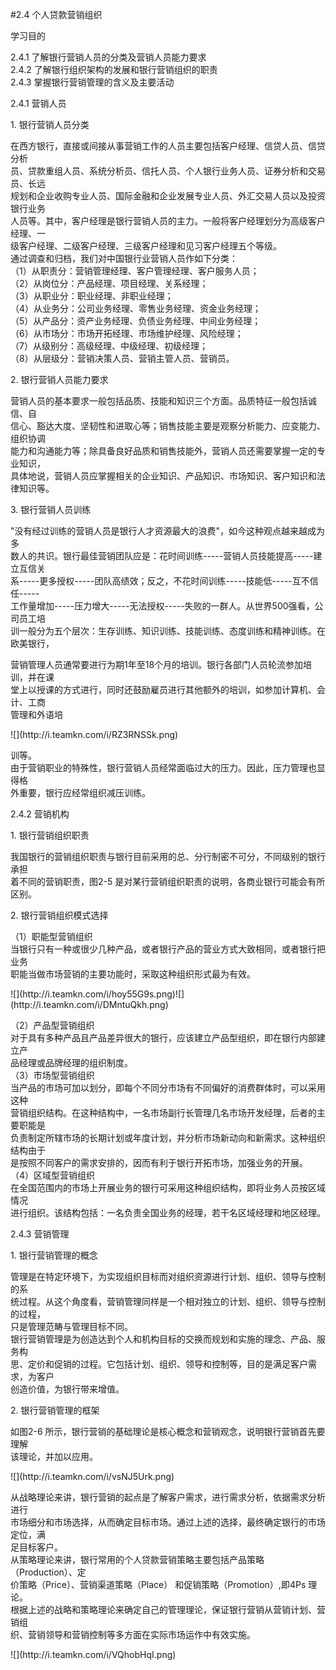 #2.4 个人贷款营销组织
<p>学习目的</p>
    <p>2.4.1 了解银行营销人员的分类及营销人员能力要求 <br />
2.4.2 了解银行组织架构的发展和银行营销组织的职责 <br />
2.4.3 掌握银行营销管理的含义及主要活动 </p>
    <p>2.4.1  营销人员</p>
    <p>1. 银行营销人员分类 </p>
    <p>在西方银行，直接或间接从事营销工作的人员主要包括客户经理、信贷人员、信贷分析 <br />
      员、贷款重组人员、系统分析员、信托人员、个人银行业务人员、证券分析和交易员、长远 <br />
      规划和企业收购专业人员、国际金融和企业发展专业人员、外汇交易人员以及投资银行业务 <br />
      人员等。其中，客户经理是银行营销人员的主力。一般将客户经理划分为高级客户经理、一 <br />
      级客户经理、二级客户经理、三级客户经理和见习客户经理五个等级。 <br />
通过调查和归档，我们对中国银行业营销人员作如下分类： <br />
（1）从职责分：营销管理经理、客户管理经理、客户服务人员； <br />
（2）从岗位分：产品经理、项目经理、关系经理； <br />
（3）从职业分：职业经理、非职业经理； <br />
（4）从业务分：公司业务经理、零售业务经理、资金业务经理； <br />
（5）从产品分：资产业务经理、负债业务经理、中间业务经理； <br />
（6）从市场分：市场开拓经理、市场维护经理、风险经理； <br />
（7）从级别分：高级经理、中级经理、初级经理； <br />
（8）从层级分：营销决策人员、营销主管人员、营销员。</p>
    <p>2. 银行营销人员能力要求</p>
    <p>营销人员的基本要求一般包括品质、技能和知识三个方面。品质特征一般包括诚信、自 <br />
      信心、豁达大度、坚韧性和进取心等；销售技能主要是观察分析能力、应变能力、组织协调 <br />
      能力和沟通能力等；除具备良好品质和销售技能外，营销人员还需要掌握一定的专业知识， <br />
    具体地说，营销人员应掌握相关的企业知识、产品知识、市场知识、客户知识和法律知识等。</p>
    <p>3. 银行营销人员训练 </p>
    <p> &quot;没有经过训练的营销人员是银行人才资源最大的浪费&quot;，如今这种观点越来越成为多 <br />
      数人的共识。银行最佳营销团队应是：花时间训练-----营销人员技能提高-----建立互信关 <br />
      系-----更多授权-----团队高绩效；反之，不花时间训练-----技能低-----互不信任----- <br />
      工作量增加-----压力增大-----无法授权-----失败的一群人。从世界500强看，公司员工培 <br />
    训一般分为五个层次：生存训练、知识训练、技能训练、态度训练和精神训练。在欧美银行，</p>
    <p>营销管理人员通常要进行为期1年至18个月的培训。银行各部门人员轮流参加培训，并在课 <br />
      堂上以授课的方式进行，同时还鼓励雇员进行其他额外的培训，如参加计算机、会计、工商 <br />
    管理和外语培</p>
    <p>![](http://i.teamkn.com/i/RZ3RNSSk.png)</p>
    <p>训等。 <br />
由于营销职业的特殊性，银行营销人员经常面临过大的压力。因此，压力管理也显得格 <br />
外重要，银行应经常组织减压训练。</p>
    <p>2.4.2 营销机构 </p>
    <p> 1. 银行营销组织职责</p>
    <p> 我国银行的营销组织职责与银行目前采用的总、分行制密不可分，不同级别的银行承担 <br />
    着不同的营销职责，图2-5 是对某行营销组织职责的说明，各商业银行可能会有所区别。</p>
    <p> 2. 银行营销组织模式选择</p>
    <p>（1）职能型营销组织 <br />
当银行只有一种或很少几种产品，或者银行产品的营业方式大致相同，或者银行把业务 <br />
职能当做市场营销的主要功能时，采取这种组织形式最为有效。</p>
    <p>![](http://i.teamkn.com/i/hoy55G9s.png)![](http://i.teamkn.com/i/DMntuQkh.png)</p>
    <p>（2）产品型营销组织 <br />
对于具有多种产品且产品差异很大的银行，应该建立产品型组织，即在银行内部建立产 <br />
品经理或品牌经理的组织制度。 <br />
（3）市场型营销组织 <br />
当产品的市场可加以划分，即每个不同分市场有不同偏好的消费群体时，可以采用这种 <br />
营销组织结构。在这种结构中，一名市场副行长管理几名市场开发经理，后者的主要职能是 <br />
负责制定所辖市场的长期计划或年度计划，并分析市场新动向和新需求。这种组织结构由于 <br />
是按照不同客户的需求安排的，因而有利于银行开拓市场，加强业务的开展。 <br />
（4）区域型营销组织 <br />
在全国范围内的市场上开展业务的银行可采用这种组织结构，即将业务人员按区域情况 <br />
进行组织。该结构包括：一名负责全国业务的经理，若干名区域经理和地区经理。 </p>
    <p>2.4.3 营销管理</p>
    <p>1. 银行营销管理的概念</p>
    <p>管理是在特定环境下，为实现组织目标而对组织资源进行计划、组织、领导与控制的系 <br />
      统过程。从这个角度看，营销管理同样是一个相对独立的计划、组织、领导与控制的过程， <br />
      只是管理范畴与管理目标不同。 <br />
银行营销管理是为创造达到个人和机构目标的交换而规划和实施的理念、产品、服务构 <br />
思、定价和促销的过程。它包括计划、组织、领导和控制等，目的是满足客户需求，为客户 <br />
创造价值，为银行带来增值。</p>
    <p> 2. 银行营销管理的框架</p>
    <p>如图2-6 所示，银行营销的基础理论是核心概念和营销观念，说明银行营销首先要理解 <br />
    该理论，并加以应用。</p>
    <p>![](http://i.teamkn.com/i/vsNJ5Urk.png)</p>
    <p>从战略理论来讲，银行营销的起点是了解客户需求，进行需求分析，依据需求分析进行 <br />
      市场细分和市场选择，从而确定目标市场。通过上述的选择，最终确定银行的市场定位，满 <br />
      足目标客户。 <br />
从策略理论来讲，银行常用的个人贷款营销策略主要包括产品策略（Production）、定 <br />
价策略（Price）、营销渠道策略（Place） 和促销策略（Promotion）,即4Ps 理论。 <br />
根据上述的战略和策略理论来确定自己的管理理论，保证银行营销从营销计划、营销组 <br />
织、营销领导和营销控制等多方面在实际市场运作中有效实施。</p>
    <p>![](http://i.teamkn.com/i/VQhobHqI.png)</p>
    <p><br />
    </p>